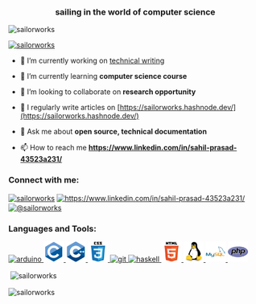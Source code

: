 
<h3 align="center">sailing in the world of computer science</h3>

<p align="left"> <img src="https://komarev.com/ghpvc/?username=sailorworks&label=Profile%20views&color=0e75b6&style=flat" alt="sailorworks" /> </p>

<p align="left"> <a href="https://twitter.com/sailorworks" target="blank"><img src="https://img.shields.io/twitter/follow/sailorworks?logo=twitter&style=for-the-badge" alt="sailorworks" /></a> </p>

- 🔭 I’m currently working on [technical writing](https://sailorworks.hashnode.dev/)

- 🌱 I’m currently learning **computer science course**

- 👯 I’m looking to collaborate on **research opportunity**

- 📝 I regularly write articles on [https://sailorworks.hashnode.dev/](https://sailorworks.hashnode.dev/)

- 💬 Ask me about **open source, technical documentation**

- 📫 How to reach me **https://www.linkedin.com/in/sahil-prasad-43523a231/**

<h3 align="left">Connect with me:</h3>
<p align="left">
<a href="https://twitter.com/sailorworks" target="blank"><img align="center" src="https://raw.githubusercontent.com/rahuldkjain/github-profile-readme-generator/master/src/images/icons/Social/twitter.svg" alt="sailorworks" height="30" width="40" /></a>
<a href="https://linkedin.com/in/https://www.linkedin.com/in/sahil-prasad-43523a231/" target="blank"><img align="center" src="https://raw.githubusercontent.com/rahuldkjain/github-profile-readme-generator/master/src/images/icons/Social/linked-in-alt.svg" alt="https://www.linkedin.com/in/sahil-prasad-43523a231/" height="30" width="40" /></a>
<a href="https://hashnode.com/@sailorworks" target="blank"><img align="center" src="https://raw.githubusercontent.com/rahuldkjain/github-profile-readme-generator/master/src/images/icons/Social/hashnode.svg" alt="@sailorworks" height="30" width="40" /></a>
</p>

<h3 align="left">Languages and Tools:</h3>
<p align="left"> <a href="https://www.arduino.cc/" target="_blank" rel="noreferrer"> <img src="https://cdn.worldvectorlogo.com/logos/arduino-1.svg" alt="arduino" width="40" height="40"/> </a> <a href="https://www.cprogramming.com/" target="_blank" rel="noreferrer"> <img src="https://raw.githubusercontent.com/devicons/devicon/master/icons/c/c-original.svg" alt="c" width="40" height="40"/> </a> <a href="https://www.w3schools.com/cpp/" target="_blank" rel="noreferrer"> <img src="https://raw.githubusercontent.com/devicons/devicon/master/icons/cplusplus/cplusplus-original.svg" alt="cplusplus" width="40" height="40"/> </a> <a href="https://www.w3schools.com/css/" target="_blank" rel="noreferrer"> <img src="https://raw.githubusercontent.com/devicons/devicon/master/icons/css3/css3-original-wordmark.svg" alt="css3" width="40" height="40"/> </a> <a href="https://git-scm.com/" target="_blank" rel="noreferrer"> <img src="https://www.vectorlogo.zone/logos/git-scm/git-scm-icon.svg" alt="git" width="40" height="40"/> </a> <a href="https://www.haskell.org/" target="_blank" rel="noreferrer"> <img src="https://upload.wikimedia.org/wikipedia/commons/1/1c/Haskell-Logo.svg" alt="haskell" width="40" height="40"/> </a> <a href="https://www.w3.org/html/" target="_blank" rel="noreferrer"> <img src="https://raw.githubusercontent.com/devicons/devicon/master/icons/html5/html5-original-wordmark.svg" alt="html5" width="40" height="40"/> </a> <a href="https://www.linux.org/" target="_blank" rel="noreferrer"> <img src="https://raw.githubusercontent.com/devicons/devicon/master/icons/linux/linux-original.svg" alt="linux" width="40" height="40"/> </a> <a href="https://www.mysql.com/" target="_blank" rel="noreferrer"> <img src="https://raw.githubusercontent.com/devicons/devicon/master/icons/mysql/mysql-original-wordmark.svg" alt="mysql" width="40" height="40"/> </a> <a href="https://www.php.net" target="_blank" rel="noreferrer"> <img src="https://raw.githubusercontent.com/devicons/devicon/master/icons/php/php-original.svg" alt="php" width="40" height="40"/> </a> </p>

<p>&nbsp;<img align="center" src="https://github-readme-stats.vercel.app/api?username=sailorworks&show_icons=true&locale=en" alt="sailorworks" /></p>

<p><img align="center" src="https://github-readme-streak-stats.herokuapp.com/?user=sailorworks&" alt="sailorworks" /></p>


